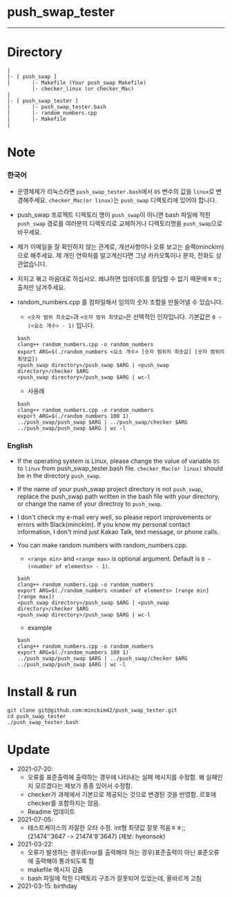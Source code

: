 # push_swap_tester
---
# Directory
```
|
|- [ push_swap ]
|		|- Makefile (Your push_swap Makefile)
		|- checker_linux (or checker_Mac)
|
|- [ push_swap_tester ]
|		|- push_swap_tester.bash
|		|- random_numbers.cpp
|		|- Makefile
|
```
# Note
### 한국어
- 운영체제가 리눅스라면 ```push_swap_tester.bash```에서 ```OS``` 변수의 값을 ```linux```로 변경해주세요. ```checker_Mac(or linux)```는 ```push_swap``` 디렉토리에 있어야 합니다.
- push_swap 프로젝트 디렉토리 명이 ```push_swap```이 아니면 bash 파일에 적힌 ```push_swap``` 경로를 여러분의 디렉토리로 교체하거나 디렉토리명을 ```push_swap```으로 바꾸세요.  
- 제가 이메일을 잘 확인하지 않는 관계로, 개선사항이나 오류 보고는 슬랙(minckim)으로 해주세요. 제 개인 연락처를 알고계신다면 그냥 카카오톡이나 문자, 전화도 상관없습니다.  
- 지지고 볶고 마음대로 하십시오. 왜냐하면 업데이트를 장담할 수 없기 때문에ㅎㅎ;; 출처만 남겨주세요.
- random_numbers.cpp 를 컴파일해서 임의의 숫자 조합을 만들어낼 수 있습니다.
	- ```<숫자 범위 최솟값>```과 ```<숫자 범위 최댓값>```은 선택적인 인자입니다. 기본값은 ```0 ~ (<요소 개수> - 1)``` 입니다.
	```
	bash
	clang++ random_numbers.cpp -o random_numbers
	export ARG=$(./random_numbers <요소 개수> [숫자 범위의 최솟값] [숫자 범위의 최댓값])
	<push_swap directory>/push_swap $ARG | <push_swap directory>/checker $ARG
	<push_swap directory>/push_swap $ARG | wc-l
	```

	- 사용례
	```
	bash
	clang++ random_numbers.cpp -o random_numbers
	export ARG=$(./random_numbers 100 1)
	../push_swap/push_swap $ARG | ../push_swap/checker $ARG
	../push_swap/push_swap $ARG | wc -l
	```
### English
- If the operating system is Linux, please change the value of variable ```OS``` to ```linux``` from push_swap_tester.bash file. ```checker_Mac(or linux)``` should be in the directory ```push_swap```.
- If the name of your push_swap project directory is not ```push_swap```, replace the push_swap path written in the bash file with your directory, or change the name of your directroy to ```push_swap```.
- I don't check my e-mail very well, so please report improvements or errors with Slack(minckim). If you know my personal contact information, I don't mind just Kakao Talk, text message, or phone calls.
- You can make random numbers with random_numbers.cpp.
	- ```<range min>``` and ```<range max>``` is optional argument. Default is ```0 ~ (<number of elements> - 1)```.
	```
	bash
	clang++ random_numbers.cpp -o random_numbers
	export ARG=$(./random_numbers <number of elements> [range min] [range max])
	<push_swap directory>/push_swap $ARG | <push_swap directory>/checker $ARG
	<push_swap directory>/push_swap $ARG | wc-l
	```

	- example
	```
	bash
	clang++ random_numbers.cpp -o random_numbers
	export ARG=$(./random_numbers 100 1)
	../push_swap/push_swap $ARG | ../push_swap/checker $ARG
	../push_swap/push_swap $ARG | wc -l
	```
# Install & run
```
git clone git@github.com:minckim42/push_swap_tester.git
cd push_swap_tester
./push_swap_tester.bash
```
# Update
- 2021-07-20:
	- 오류를 표준출력에 출력하는 경우에 나타내는 실패 메시지를 수정함. 왜 실패인지 모르겠다는 제보가 종종 있어서 수정함.
	- checker가 과제에서 기본으로 제공되는 것으로 변경된 것을 반영함. 르포에 checker를 포함하지는 않음.
	- Readme 업데이트
- 2021-07-05:
	- 테스트케이스의 자잘한 오타 수정. int형 최댓값 잘못 적음ㅎㅎ;; (21474''3647 -> 21474'8'3647) (제보: hyeonsok)
- 2021-03-22:
	- 오류가 발생하는 경우(Error를 출력해야 하는 경우)표준출력이 아닌 표준오류에 출력해야 통과되도록 함
	- makefile 메시지 감춤
	- bash 파일에 적힌 디렉토리 구조가 잘못되어 있었는데, 올바르게 고침
- 2021-03-15: birthday
